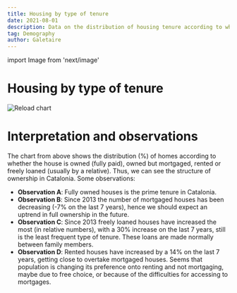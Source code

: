```yaml
---
title: Housing by type of tenure
date: 2021-08-01
description: Data on the distribution of housing tenure according to whether the house is fully owned, owned but mortgaged, rented or freely loaned.
tag: Demography
author: Galetaire
---
```


import Image from 'next/image'

# Housing by type of tenure

<Image
  src="/images/tenure.png"
  alt="Reload chart"
  width={729}
  height={523}
  priority
  className="next-image"
/>

# Interpretation and observations

The chart from above shows the distribution (%) of homes according to whether the house is owned (fully paid), owned but mortgaged, rented or freely loaned (usually by a relative). Thus, we can see the structure of ownership in Catalonia. Some observations:

- **Observation A**: Fully owned houses is the prime tenure in Catalonia.
- **Observation B**: Since 2013 the number of mortgaged houses has been decreasing (-7% on the last 7 years), hence we should expect an uptrend in full ownership in the future.
- **Observation C**: Since 2013 freely loaned houses have increased the most (in relative numbers), with a 30% increase on the last 7 years, still is the least frequent type of tenure. These loans are made normally between family members.
- **Observation D**: Rented houses have increased by a 14% on the last 7 years, getting close to overtake mortgaged houses. Seems that population is changing its preference onto renting and not mortgaging, maybe due to free choice, or because of the difficulties for accessing to mortgages.
